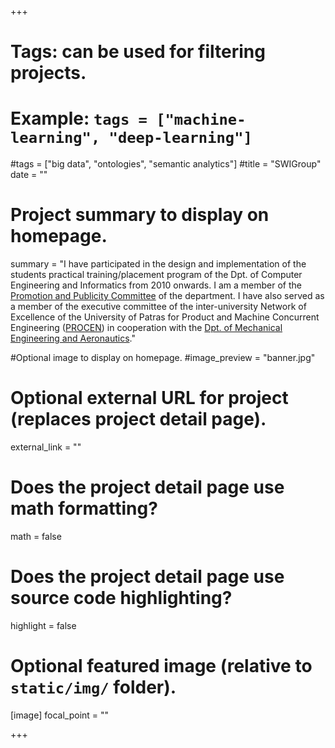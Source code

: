 +++
# Tags: can be used for filtering projects.
# Example: `tags = ["machine-learning", "deep-learning"]`
#tags = ["big data", "ontologies", "semantic analytics"]
#title = "SWIGroup"
date = ""
# Project summary to display on homepage.
summary = "I have participated in the design and implementation of the students practical training/placement program of the Dpt. of Computer Engineering and Informatics from 2010 onwards. I am a member of the [Promotion and Publicity Committee](https://www.ceid.upatras.gr/el/epitropes-kai-armodiotites) of the department. I have also served as a member of the executive committee of the inter-university Network of Excellence of the University of Patras for Product and Machine Concurrent Engineering ([PROCEN](http://150.140.150.8/procen/en)) in cooperation with the [Dpt. of Mechanical Engineering and Aeronautics](http://www.mead.upatras.gr/lang_en/)."

#Optional image to display on homepage.
#image_preview = "banner.jpg"

# Optional external URL for project (replaces project detail page).
external_link = ""

# Does the project detail page use math formatting?
math = false

# Does the project detail page use source code highlighting?
highlight = false

# Optional featured image (relative to `static/img/` folder).
[image]
focal_point = ""

+++

